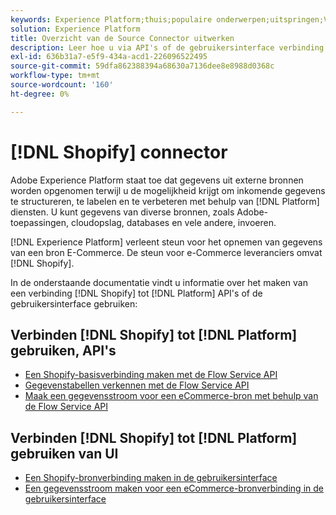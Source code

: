 ```yaml
---
keywords: Experience Platform;thuis;populaire onderwerpen;uitspringen;Vergroten;
solution: Experience Platform
title: Overzicht van de Source Connector uitwerken
description: Leer hoe u via API's of de gebruikersinterface verbinding kunt maken met Shopify met Adobe Experience Platform.
exl-id: 636b31a7-e5f9-434a-acd1-226096522495
source-git-commit: 59dfa862388394a68630a7136dee8e8988d0368c
workflow-type: tm+mt
source-wordcount: '160'
ht-degree: 0%

---
```


# [!DNL Shopify] connector

Adobe Experience Platform staat toe dat gegevens uit externe bronnen worden opgenomen terwijl u de mogelijkheid krijgt om inkomende gegevens te structureren, te labelen en te verbeteren met behulp van [!DNL Platform] diensten. U kunt gegevens van diverse bronnen, zoals Adobe-toepassingen, cloudopslag, databases en vele andere, invoeren.

[!DNL Experience Platform] verleent steun voor het opnemen van gegevens van een bron E-Commerce. De steun voor e-Commerce leveranciers omvat [!DNL Shopify].

In de onderstaande documentatie vindt u informatie over het maken van een verbinding [!DNL Shopify] tot [!DNL Platform] API&#39;s of de gebruikersinterface gebruiken:

## Verbinden [!DNL Shopify] tot [!DNL Platform] gebruiken, API&#39;s

- [Een Shopify-basisverbinding maken met de Flow Service API](../../tutorials/api/create/ecommerce/shopify.md)
- [Gegevenstabellen verkennen met de Flow Service API](../../tutorials/api/explore/tabular.md)
- [Maak een gegevensstroom voor een eCommerce-bron met behulp van de Flow Service API](../../tutorials/api/collect/ecommerce.md)

## Verbinden [!DNL Shopify] tot [!DNL Platform] gebruiken van UI

- [Een Shopify-bronverbinding maken in de gebruikersinterface](../../tutorials/ui/create/ecommerce/shopify.md)
- [Een gegevensstroom maken voor een eCommerce-bronverbinding in de gebruikersinterface](../../tutorials/ui/dataflow/ecommerce.md)
